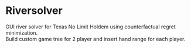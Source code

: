 # Riversolver
GUI river solver for Texas No Limit Holdem using counterfactual regret minimization. 
<br>
Build custom game tree for 2 player and insert hand range for each player.
<br>
